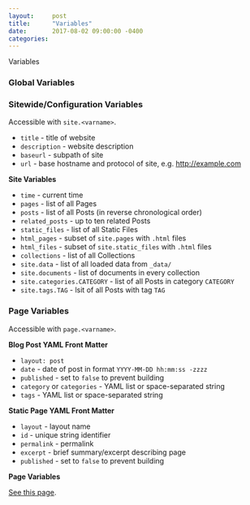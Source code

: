 ```yaml
---
layout:     post
title:      "Variables"
date:       2017-08-02 09:00:00 -0400
categories:
---
```


Variables


### Global Variables ###

### Sitewide/Configuration Variables ###

Accessible with `site.<varname>`.

 - `title` - title of website
 - `description` - website description
 - `baseurl` - subpath of site
 - `url` - base hostname and protocol of site, e.g. http://example.com

__Site Variables__

 - `time` - current time
 - `pages` - list of all Pages
 - `posts` - list of all Posts (in reverse chronological order)
 - `related_posts` - up to ten related Posts
 - `static_files` - list of all Static Files
 - `html_pages` - subset of `site.pages` with `.html` files
 - `html_files` - subset of `site.static_files` with `.html` files
 - `collections` - list of all Collections
 - `site.data` - list of all loaded data from `_data/`
 - `site.documents` - list of documents in every collection
 - `site.categories.CATEGORY` - list of all Posts in category `CATEGORY`
 - `site.tags.TAG` - lsit of all Posts with tag `TAG`

### Page Variables ###

Accessible with `page.<varname>`.

__Blog Post YAML Front Matter__
 - `layout: post`
 - `date` - date of post in format `YYYY-MM-DD hh:mm:ss -zzzz`
 - `published` - set to `false` to prevent building
 - `category` or `categories` - YAML list or space-separated string
 - `tags` - YAML list or space-separated string

__Static Page YAML Front Matter__
 - `layout` - layout name
 - `id` - unique string identifier
 - `permalink` - permalink
 - `excerpt` - brief summary/excerpt describing page
 - `published` - set to `false` to prevent building

__Page Variables__

[See this page](https://jekyllrb.com/docs/variables/).
